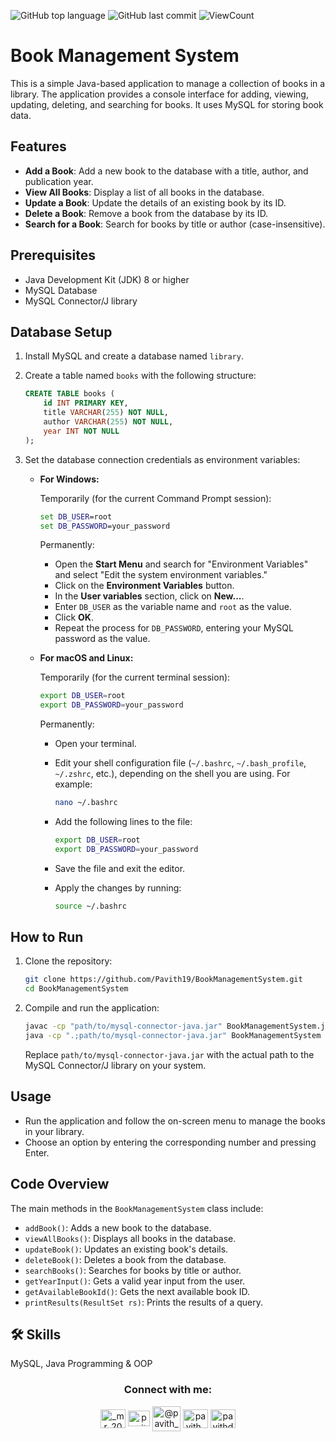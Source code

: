![GitHub top language](https://img.shields.io/github/languages/top/Pavith19/Book-Management-System?style=flat)
![GitHub last commit](https://img.shields.io/github/last-commit/Pavith19/Book-Management-System?style=flat)
![ViewCount](https://views.whatilearened.today/views/github/Pavith19/Book-Management-System.svg?cache=remove)


# Book Management System

This is a simple Java-based application to manage a collection of books in a library. The application provides a console interface for adding, viewing, updating, deleting, and searching for books. It uses MySQL for storing book data.

## Features

- **Add a Book**: Add a new book to the database with a title, author, and publication year.
- **View All Books**: Display a list of all books in the database.
- **Update a Book**: Update the details of an existing book by its ID.
- **Delete a Book**: Remove a book from the database by its ID.
- **Search for a Book**: Search for books by title or author (case-insensitive).

## Prerequisites

- Java Development Kit (JDK) 8 or higher
- MySQL Database
- MySQL Connector/J library

## Database Setup

1. Install MySQL and create a database named `library`.
2. Create a table named `books` with the following structure:

    ```sql
    CREATE TABLE books (
        id INT PRIMARY KEY,
        title VARCHAR(255) NOT NULL,
        author VARCHAR(255) NOT NULL,
        year INT NOT NULL
    );
    ```

3. Set the database connection credentials as environment variables:

    - **For Windows:**
      
      Temporarily (for the current Command Prompt session):
      
      ```cmd
      set DB_USER=root
      set DB_PASSWORD=your_password
      ```

      Permanently:

      - Open the **Start Menu** and search for "Environment Variables" and select "Edit the system environment variables."
      - Click on the **Environment Variables** button.
      - In the **User variables** section, click on **New...**.
      - Enter `DB_USER` as the variable name and `root` as the value.
      - Click **OK**.
      - Repeat the process for `DB_PASSWORD`, entering your MySQL password as the value.

    - **For macOS and Linux:**

      Temporarily (for the current terminal session):

      ```bash
      export DB_USER=root
      export DB_PASSWORD=your_password
      ```

      Permanently:

      - Open your terminal.
      - Edit your shell configuration file (`~/.bashrc`, `~/.bash_profile`, `~/.zshrc`, etc.), depending on the shell you are using. For example:

        ```bash
        nano ~/.bashrc
        ```

      - Add the following lines to the file:

        ```bash
        export DB_USER=root
        export DB_PASSWORD=your_password
        ```

      - Save the file and exit the editor.
      - Apply the changes by running:

        ```bash
        source ~/.bashrc
        ```

## How to Run

1. Clone the repository:

    ```bash
    git clone https://github.com/Pavith19/BookManagementSystem.git
    cd BookManagementSystem
    ```

2. Compile and run the application:

    ```bash
    javac -cp "path/to/mysql-connector-java.jar" BookManagementSystem.java
    java -cp ".;path/to/mysql-connector-java.jar" BookManagementSystem
    ```

    Replace `path/to/mysql-connector-java.jar` with the actual path to the MySQL Connector/J library on your system.

## Usage

- Run the application and follow the on-screen menu to manage the books in your library.
- Choose an option by entering the corresponding number and pressing Enter.

## Code Overview

The main methods in the `BookManagementSystem` class include:

- `addBook()`: Adds a new book to the database.
- `viewAllBooks()`: Displays all books in the database.
- `updateBook()`: Updates an existing book's details.
- `deleteBook()`: Deletes a book from the database.
- `searchBooks()`: Searches for books by title or author.
- `getYearInput()`: Gets a valid year input from the user.
- `getAvailableBookId()`: Gets the next available book ID.
- `printResults(ResultSet rs)`: Prints the results of a query.

## 🛠 Skills
MySQL, Java Programming & OOP

<h3 align="center">Connect with me:</h3>
<p align="center">
  <a href="https://instagram.com/_mr_2001__" target="blank"><img align="center" src="https://raw.githubusercontent.com/rahuldkjain/github-profile-readme-generator/master/src/images/icons/Social/instagram.svg" alt="_mr_2001__" height="30" width="40" /></a>
  <a href="https://linkedin.com/in/www.linkedin.com/in/pavith-bambaravanage-465300293" target="blank"><img align="center" src="https://raw.githubusercontent.com/rahuldkjain/github-profile-readme-generator/master/src/images/icons/Social/linked-in-alt.svg" alt="pavith-bambaravanage-465300293" height="25" width="35" /></a>
  <a href="https://www.hackerrank.com/@pavith_db" target="blank"><img align="center" src="https://raw.githubusercontent.com/rahuldkjain/github-profile-readme-generator/master/src/images/icons/Social/hackerrank.svg" alt="@pavith_db" height="40" width="45" /></a>
  <a href="https://www.leetcode.com/pavith_db" target="blank"><img align="center" src="https://raw.githubusercontent.com/rahuldkjain/github-profile-readme-generator/master/src/images/icons/Social/leet-code.svg" alt="pavith_db" height="30" width="40" /></a>
  <a href="mailto:pavithd2020@gmail.com" target="blank"><img align="center" src="https://github.com/TheDudeThatCode/TheDudeThatCode/raw/master/Assets/Gmail.svg" alt="pavithd2020@gmail.com" height="30" width="40" /></a>
</p>
